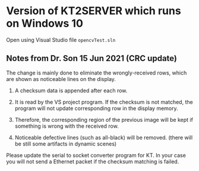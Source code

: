 # Version of KT2SERVER which runs on Windows 10

Open using Visual Studio file `opencvTest.sln`



## Notes from Dr. Son 15 Jun 2021 (CRC update)

The change is mainly done to eliminate the wrongly-received rows, which
are shown as noticeable lines on the display.

1. A checksum data is appended after each row.

2. It is read by the VS project program. If the checksum is not matched,
   the program will not update corresponding row in the display memory.

3. Therefore, the corresponding region of the previous image will be
   kept if something is wrong with the received row.

4. Noticeable defective lines (such as all-black) will be removed.
   (there will be still some artifacts in dynamic scenes)

Please update the serial to socket converter program for KT.
In your case you will not send a Ethernet packet if the checksum 
matching is failed.



